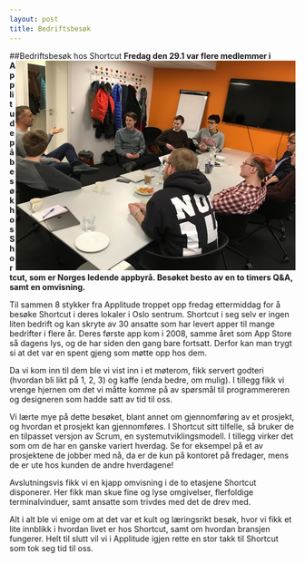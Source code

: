 ```yaml
---
layout: post
title: Bedriftsbesøk
---
```

##Bedriftsbesøk hos Shortcut
<img src="static/img/Bedriftsbesok.jpg" align="right"/>
**Fredag den 29.1 var flere medlemmer i Applitude på besøk hos Shortcut, som er Norges ledende appbyrå. Besøket besto av en to timers Q&A, samt en omvisning.**

Til sammen 8 stykker fra Applitude troppet opp fredag ettermiddag for å besøke Shortcut i deres lokaler i Oslo sentrum. Shortcut i seg selv er ingen liten bedrift og kan skryte av 30 ansatte som har levert apper til mange bedrifter i flere år. Deres første app kom i 2008, samme året som App Store så dagens lys, og de har siden den gang bare fortsatt. Derfor kan man trygt si at det var en spent gjeng som møtte opp hos dem.

Da vi kom inn til dem ble vi vist inn i et møterom, fikk servert godteri (hvordan bli likt på 1, 2, 3) og kaffe (enda bedre, om mulig). I tillegg fikk vi vrenge hjernen om det vi måtte komme på av spørsmål til programmereren og designeren som hadde satt av tid til oss.

Vi lærte mye på dette besøket, blant annet om gjennomføring av et prosjekt, og hvordan et prosjekt kan gjennomføres. I Shortcut sitt tilfelle, så bruker de en tilpasset versjon av Scrum, en systemutviklingsmodell. I tillegg virker det som om de har en ganske variert hverdag. Se for eksempel på et av prosjektene de jobber med nå, da er de kun på kontoret på fredager, mens de er ute hos kunden de andre hverdagene!

Avslutningsvis fikk vi en kjapp omvisning i de to etasjene Shortcut disponerer. Her fikk man skue fine og lyse omgivelser, flerfoldige terminalvinduer, samt ansatte som trivdes med det de drev med.

Alt i alt ble vi enige om at det var et kult og læringsrikt besøk, hvor vi fikk et lite innblikk i hvordan livet er hos Shortcut, samt om hvordan bransjen fungerer. Helt til slutt vil vi i Applitude igjen rette en stor takk til Shortcut som tok seg tid til oss.
